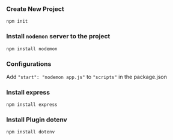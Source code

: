 ### Create New Project
`npm init`

### Install `nodemon` server to the project
`npm install nodemon`

### Configurations
Add `"start": "nodemon app.js"` to `"scripts"` in the package.json

### Install express
`npm install express`


### Install Plugin dotenv
`npm install dotenv`